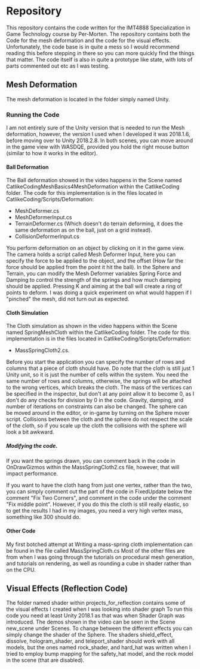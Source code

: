 # Repository
This repository contains the code written for the IMT4888 Specialization in Game Technology course by Per-Morten.
The repository contains both the Code for the mesh deformation and the code for the visual effects.  
Unfortunately, the code base is in quite a mess so I would recommend reading this before stepping in there so you can more quickly find the things that matter.
The code itself is also in quite a prototype like state, with lots of parts commented out etc as I was testing.

## Mesh Deformation
The mesh deformation is located in the folder simply named Unity.

### Running the Code
I am not entirely sure of the Unity version that is needed to run the Mesh deformation, however, the version I used when I developed it was 2018.1.6, before moving over to Unity 2018.2.8.
In both scenes, you can move around in the game view with WASDQE, provided you hold the right mouse button (similar to how it works in the editor).

#### Ball Deformation
The Ball deformation showed in the video happens in the Scene named CatlikeCodingMeshBasics4MeshDeformation within the CatlikeCoding folder.
The code for this implementation is in the files located in CatlikeCoding/Scripts/Deformation:
* MeshDeformer.cs
* MeshDeformerInput.cs
* TerrainDeformer.cs (Which doesn't do terrain deforming, it does the same deformation as on the ball, just on a grid instead).
* CollisionDeformerInput.cs

You perform deformation on an object by clicking on it in the game view.
The camera holds a script called Mesh Deformer Input, here you can specify the force to be applied to the object, and the offset (How far the force should be applied from the point it hit the ball). 
In the Sphere and Terrain, you can modify the Mesh Deformer variables Spring Force and Damping to control the strength of the springs and how much damping should be applied.
Pressing K and aiming at the ball will create a ring of points to deform. 
I was doing a quick experiment on what would happen if I "pinched" the mesh, did not turn out as expected. 

#### Cloth Simulation
The Cloth simulation as shown in the video happens within the Scene named SpringMeshCloth within the CatlikeCoding folder.
The code for this implementation is in the files located in CatlikeCoding/Scripts/Deformation:
* MassSpringCloth2.cs.

Before you start the application you can specify the number of rows and columns that a piece of cloth should have. 
Do note that the cloth is still just 1 Unity unit, so it is just the number of cells within the system. You need the same number of rows and columns, otherwise, the springs will be attached to the wrong vertices, 
which breaks the cloth. 
The mass of the vertices can be specified in the inspector, but don't at any point allow it to become 0, as I don't do any checks for division by 0 in the code.
Gravity, damping, and number of iterations on constraints can also be changed.
The sphere can be moved around in the editor, or in-game by turning on the Sphere mover script.
Collisions between the cloth and the sphere do not respect the scale of the cloth, so if you scale up the cloth the collisions with the sphere will look a bit awkward.

##### Modifying the code.
If you want the springs drawn, you can comment back in the code in OnDrawGizmos within the MassSpringCloth2.cs file,
however, that will impact performance.

If you want to have the cloth hang from just one vertex, rather than the two, you can simply comment out the part of the code in FixedUpdate below the comment "Fix Two Corners", and comment in the code under the comment "Fix middle point". However, if you do this the cloth is still really elastic, so to get the results I had in my images, you need a very high vertex mass, something like 300 should do.

#### Other Code
My first botched attempt at Writing a mass-spring cloth implementation can be found in the file called MassSpringCloth.cs
Most of the other files are from when I was going through the tutorials on procedural mesh generation,
and tutorials on rendering, as well as rounding a cube in shader rather than on the CPU.

## Visual Effects (Reflection Code)
The folder named shader within projects_for_reflection contains some of the visual effects I created when I was looking into shader graph
To run this code you need at least Unity 2018.1 as that was when Shader Graph was introduced.
The demos shown in the video can be seen in the Scene new_scene under Scenes. 
To change between the different effects you can simply change the shader of the Sphere. 
The shaders shield_effect, dissolve, hologram_shader, and teleport_shader should work with all models,
but the ones named rock_shader, and hard_hat was written when I tried to employ bump mapping for the safety_hat model, and the rock model in the scene (that are disabled).
